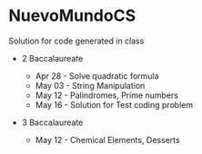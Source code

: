 NuevoMundoCS
============

Solution for code generated in class

* 2 Baccalaureate

	* Apr 28 - Solve quadratic formula
	* May 03 - String Manipulation
	* May 12 - Palindromes, Prime numbers
	* May 16 - Solution for Test coding problem

* 3 Baccalaureate

	* May 12 - Chemical Elements, Desserts

